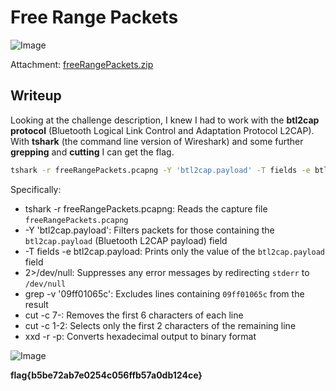 # Free Range Packets
![Image](https://github.com/user-attachments/assets/ca491d84-43ca-433c-a686-324326f494f3)

Attachment: [freeRangePackets.zip](https://github.com/user-attachments/files/19052067/freeRangePackets.zip)

## Writeup

Looking at the challenge description, I knew I had to work with the **btl2cap protocol** (Bluetooth Logical Link Control and Adaptation Protocol L2CAP).
With **tshark** (the command line version of Wireshark) and some further **grepping** and **cutting** I can get the flag.

```bash
tshark -r freeRangePackets.pcapng -Y 'btl2cap.payload' -T fields -e btl2cap.payload 2>/dev/null | grep -v '09ff01065c' | cut -c 7- | cut -c 1-2 | xxd -r -p
```

Specifically:

- tshark -r freeRangePackets.pcapng: Reads the capture file `freeRangePackets.pcapng`
- -Y 'btl2cap.payload': Filters packets for those containing the `btl2cap.payload` (Bluetooth L2CAP payload) field
- -T fields -e btl2cap.payload: Prints only the value of the `btl2cap.payload` field
- 2>/dev/null: Suppresses any error messages by redirecting `stderr` to `/dev/null`
- grep -v '09ff01065c': Excludes lines containing `09ff01065c` from the result
- cut -c 7-: Removes the first 6 characters of each line
- cut -c 1-2: Selects only the first 2 characters of the remaining line
- xxd -r -p: Converts hexadecimal output to binary format

![Image](https://github.com/user-attachments/assets/a7cb61b8-c469-4a04-a1a3-147266bd72b0)

**flag{b5be72ab7e0254c056ffb57a0db124ce}**
